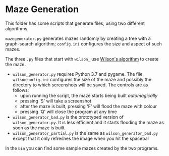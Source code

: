 Maze Generation
===============

This folder has some scripts that generate files, using two different algorithms.

`mazegenerator.py` generates mazes randomly by creating a tree with a graph-search algorithm; `config.ini` configures the size and aspect of such mazes.

The three `.py` files that start with `wilson_` use [Wilson's algorithm](https://en.wikipedia.org/wiki/Loop-erased_random_walk) to create the maze.
 - `wilson_generator.py` requires Python 3.7 and pygame. The file `wilsonconfig.ini` configures the size of the maze and possibly the directory to which screenshots will be saved. The controls are as follows:
   * upon running the script, the maze starts being built _automagically_
   * pressing 'S' will take a screenshot
   * after the maze is built, pressing 'F' will flood the maze with colour
   * pressing 'Q' will close the program at any time
 - `wilson_generator_bad.py` is the prototyped version of `wilson_generator.py`. It is less efficient and it starts flooding the maze as soon as the maze is built.
 - `wilson_generator_partial.py` is the same as `wilson_generator_bad.py` except that it only refreshes the image when you hit the spacebar
 
 In the `bin` you can find some sample mazes created by the two programs.
